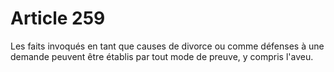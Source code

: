 # Article 259

Les faits invoqués en tant que causes de divorce ou comme défenses à une demande peuvent être établis par tout mode de preuve, y compris l'aveu.
